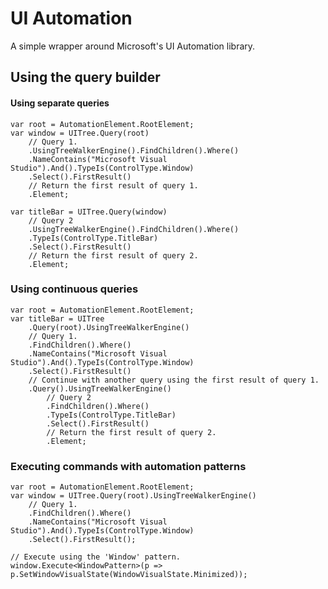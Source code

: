UI Automation
============

A simple wrapper around Microsoft's UI Automation library.



Using the query builder
-----------------------


#### Using separate queries

    var root = AutomationElement.RootElement;
    var window = UITree.Query(root)
        // Query 1.
        .UsingTreeWalkerEngine().FindChildren().Where()
        .NameContains("Microsoft Visual Studio").And().TypeIs(ControlType.Window)
        .Select().FirstResult()
        // Return the first result of query 1.
        .Element;

    var titleBar = UITree.Query(window)
        // Query 2
        .UsingTreeWalkerEngine().FindChildren().Where()
        .TypeIs(ControlType.TitleBar)
        .Select().FirstResult()
        // Return the first result of query 2.
        .Element;


### Using continuous queries

    var root = AutomationElement.RootElement;
    var titleBar = UITree
        .Query(root).UsingTreeWalkerEngine()
        // Query 1.
        .FindChildren().Where()
        .NameContains("Microsoft Visual Studio").And().TypeIs(ControlType.Window)
        .Select().FirstResult()
        // Continue with another query using the first result of query 1.
        .Query().UsingTreeWalkerEngine()
            // Query 2
            .FindChildren().Where()
            .TypeIs(ControlType.TitleBar)
            .Select().FirstResult()
            // Return the first result of query 2.
            .Element;


### Executing commands with automation patterns

    var root = AutomationElement.RootElement;
    var window = UITree.Query(root).UsingTreeWalkerEngine()
        // Query 1.
        .FindChildren().Where()
        .NameContains("Microsoft Visual Studio").And().TypeIs(ControlType.Window)
        .Select().FirstResult();

    // Execute using the 'Window' pattern.
    window.Execute<WindowPattern>(p => p.SetWindowVisualState(WindowVisualState.Minimized));

